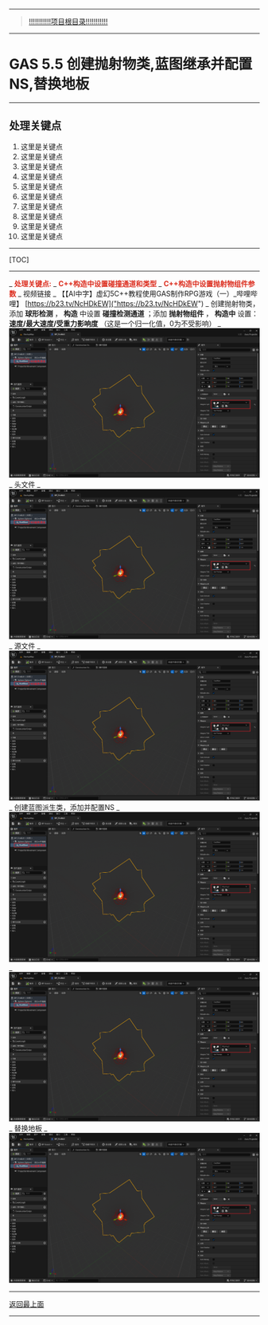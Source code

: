 ___________________________________________________________________________________________
> [!!!!!!!!!!!项目根目录!!!!!!!!!!!](./!!!!!!!!!!!项目目录!!!!!!!!!!!.md)

___________________________________________________________________________________________

# GAS 5.5 创建抛射物类,蓝图继承并配置NS,替换地板
___________________________________________________________________________________________
## 处理关键点
1. 这里是关键点
2. 这里是关键点
3. 这里是关键点
4. 这里是关键点
5. 这里是关键点
6. 这里是关键点
7. 这里是关键点
8. 这里是关键点
9. 这里是关键点
10. 这里是关键点
___________________________________________________________________________________________

[TOC]

___________________________________________________________________________________________

_ <font color=#DC2D1E>**处理关键点:**</font>
    _ <font color=#DC2D1E>**C++构造中设置碰撞通道和类型**</font>
    _ <font color=#DC2D1E>**C++构造中设置抛射物组件参数**</font>
_ 视频链接
    _ 【【AI中字】虚幻5C++教程使用GAS制作RPG游戏（一）_哔哩哔哩】 [https://b23.tv/NcHDkEW]("https://b23.tv/NcHDkEW")
_ 创建抛射物类，添加 **球形检测** ， **构造** 中设置 **碰撞检测通道** ；添加 **抛射物组件** ， **构造中** 设置： **速度/最大速度/受重力影响度** （这是一个归一化值，0为不受影响）
    _  ![图片](https://github.com/liyunlong618/LiYunLongKnowledgeLibrary/blob/main/UECPP/Models/GAS/GAS_2_Aura/DetailContent/Image/GAS_035/240860_755504.png?raw=true_430439_516678.png?raw=true)
    _ 头文件
        _  ![图片](https://github.com/liyunlong618/LiYunLongKnowledgeLibrary/blob/main/UECPP/Models/GAS/GAS_2_Aura/DetailContent/Image/GAS_035/240860_755504.png?raw=true_778862_405905.png?raw=true)
    _ 源文件
        _  ![图片](https://github.com/liyunlong618/LiYunLongKnowledgeLibrary/blob/main/UECPP/Models/GAS/GAS_2_Aura/DetailContent/Image/GAS_035/240860_755504.png?raw=true_426364_671905.png?raw=true)
_ 创建蓝图派生类，添加并配置NS
    _  ![图片](https://github.com/liyunlong618/LiYunLongKnowledgeLibrary/blob/main/UECPP/Models/GAS/GAS_2_Aura/DetailContent/Image/GAS_035/240860_755504.png?raw=true_856165_167038.png?raw=true)
    _  ![图片](https://github.com/liyunlong618/LiYunLongKnowledgeLibrary/blob/main/UECPP/Models/GAS/GAS_2_Aura/DetailContent/Image/GAS_035/240860_755504.png?raw=true_240860_755504.png?raw=true)
_ 替换地板
    _  ![图片](https://github.com/liyunlong618/LiYunLongKnowledgeLibrary/blob/main/UECPP/Models/GAS/GAS_2_Aura/DetailContent/Image/GAS_035/240860_755504.png?raw=true_616945_199950.png?raw=true)

___________________________________________________________________________________________

[返回最上面](#处理关键点)
___________________________________________________________________________________________